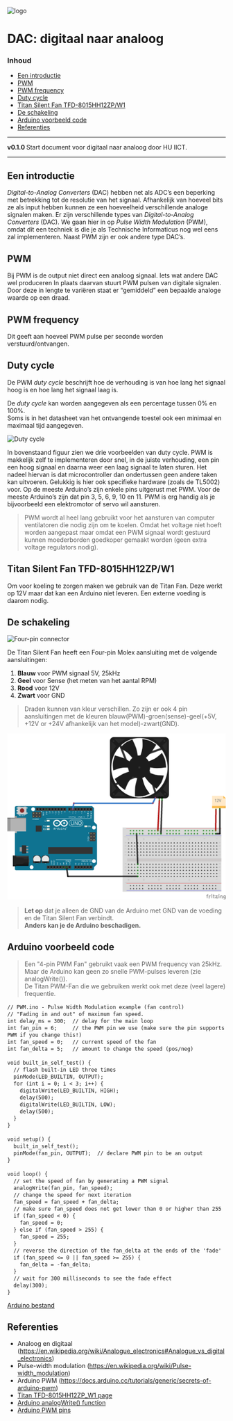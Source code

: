 ![logo](../img/Original_message.jpg) [](logo-id)

# DAC: digitaal naar analoog[](title-id) <!-- omit in toc -->

### Inhoud[](toc-id) <!-- omit in toc -->

- [Een introductie](#een-introductie)
- [PWM](#pwm)
- [PWM frequency](#pwm-frequency)
- [Duty cycle](#duty-cycle)
- [Titan Silent Fan TFD-8015HH12ZP/W1](#titan-silent-fan-tfd-8015hh12zpw1)
- [De schakeling](#de-schakeling)
- [Arduino voorbeeld code](#arduino-voorbeeld-code)
- [Referenties](#referenties)

---

**v0.1.0 [](version-id)** Start document voor digitaal naar analoog door HU IICT[](author-id).

---

## Een introductie

*Digital-to-Analog Converters* (DAC) hebben net als ADC’s een beperking met betrekking tot de resolutie van het signaal. Afhankelijk van hoeveel bits ze als input hebben kunnen ze een hoeveelheid verschillende analoge signalen maken. Er zijn verschillende types van *Digital-to-Analog Converters*  (DAC). We gaan hier in op *Pulse Width Modulation*  (PWM), omdat dit een techniek is die je als Technische Informaticus nog wel eens zal implementeren. Naast PWM zijn er ook andere type DAC’s.

## PWM

Bij PWM is de output niet direct een analoog signaal. Iets wat andere DAC wel produceren In plaats daarvan stuurt PWM pulsen van digitale signalen. Door deze in lengte te variëren staat er “gemiddeld” een bepaalde analoge waarde op een draad.

## PWM frequency ##

Dit geeft aan hoeveel PWM pulse per seconde worden verstuurd/ontvangen.

## Duty cycle

De PWM *duty cycle* beschrijft hoe de verhouding is van hoe lang het signaal hoog is en hoe lang het signaal laag is.

De *duty cycle* kan worden aangegeven als een percentage tussen 0% en 100%.  
Soms is in het datasheet van het ontvangende toestel ook een minimaal en maximaal tijd aangegeven.

![Duty cycle](../DAC/img/Duty_Cycle_Examples.png)

In bovenstaand figuur zien we drie voorbeelden van duty cycle. PWM is makkelijk zelf te implementeren door snel, in de juiste verhouding, een pin een hoog signaal en daarna weer een laag signaal te laten sturen. Het nadeel hiervan is dat microcontroller dan ondertussen geen andere taken kan uitvoeren. Gelukkig is hier ook specifieke hardware (zoals de TL5002) voor. Op de meeste Arduino’s zijn enkele pins uitgerust met PWM. Voor de meeste Arduino’s zijn dat pin 3, 5, 6, 9, 10 en 11. PWM is erg handig als je bijvoorbeeld een elektromotor of servo wil aansturen.

> PWM wordt al heel lang gebruikt voor het aansturen van computer ventilatoren die nodig zijn om te koelen. Omdat het voltage niet hoeft worden aangepast maar omdat een PWM signaal wordt gestuurd kunnen moederborden goedkoper gemaakt worden (geen extra voltage regulators nodig).

## Titan Silent Fan TFD-8015HH12ZP/W1

Om voor koeling te zorgen maken we gebruik van de Titan Fan. Deze werkt op 12V maar dat kan een Arduino niet leveren. Een externe voeding is daarom nodig.

## De schakeling

![Four-pin connector](../DAC/img/connector.svg)

De Titan Silent Fan heeft een Four-pin Molex aansluiting met de volgende aansluitingen:

1) **Blauw** voor PWM signaal 5V, 25kHz
2) **Geel** voor Sense (het meten van het aantal RPM)
3) **Rood** voor 12V
4) **Zwart** voor GND

> Draden kunnen van kleur verschillen. Zo zijn er ook 4 pin aansluitingen met de kleuren blauw(PWM)-groen(sense)-geel(+5V, +12V or +24V afhankelijk van het model)-zwart(GND).

![Titan Fan](../DAC/img/PWM_bb.png)

> **Let op** dat je alleen de GND van de Arduino met GND van de voeding en de Titan Silent Fan verbindt.  
> **Anders kan je de Arduino beschadigen.**

## Arduino voorbeeld code

> Een "4-pin PWM Fan" gebruikt vaak een PWM frequency van 25kHz.  
> Maar de Arduino kan geen zo snelle PWM-pulses leveren (zie analogWrite()).  
> De Titan PWM-Fan die we gebruiken werkt ook met deze (veel lagere) frequentie.

```arduino
// PWM.ino - Pulse Width Modulation example (fan control)
// "Fading in and out" of maximum fan speed.
int delay_ms = 300;  // delay for the main loop
int fan_pin = 6;     // the PWM pin we use (make sure the pin supports PWM if you change this!)
int fan_speed = 0;   // current speed of the fan
int fan_delta = 5;   // amount to change the speed (pos/neg)

void built_in_self_test() {
  // flash built-in LED three times
  pinMode(LED_BUILTIN, OUTPUT);
  for (int i = 0; i < 3; i++) {
    digitalWrite(LED_BUILTIN, HIGH);
    delay(500);
    digitalWrite(LED_BUILTIN, LOW);
    delay(500);
  }
}

void setup() {
  built_in_self_test();
  pinMode(fan_pin, OUTPUT);  // declare PWM pin to be an output
}

void loop() {
  // set the speed of fan by generating a PWM signal
  analogWrite(fan_pin, fan_speed);
  // change the speed for next iteration
  fan_speed = fan_speed + fan_delta;
  // make sure fan_speed does not get lower than 0 or higher than 255
  if (fan_speed < 0) {
    fan_speed = 0;
  } else if (fan_speed > 255) {
    fan_speed = 255;
  }
  // reverse the direction of the fan_delta at the ends of the 'fade'
  if (fan_speed <= 0 || fan_speed >= 255) {
    fan_delta = -fan_delta;
  }
  // wait for 300 milliseconds to see the fade effect
  delay(300);
}
```

[Arduino bestand](../DAC/files/PWM/PWM.ino)

## Referenties

- Analoog en digitaal (<https://en.wikipedia.org/wiki/Analogue_electronics#Analogue_vs_digital_electronics>)
- Pulse-width modulation (<https://en.wikipedia.org/wiki/Pulse-width_modulation>)
- Arduino PWM (<https://docs.arduino.cc/tutorials/generic/secrets-of-arduino-pwm>)
- [Titan TFD-8015HH12ZP_W1 page](https://www.titan-cd.com/en/product/TFD-8015HH12ZP_W1.html)
- [Arduino analogWrite() function](https://www.arduino.cc/reference/en/language/functions/analog-io/analogwrite/)
- [Arduino PWM pins](https://support.arduino.cc/hc/en-us/articles/9350537961500-Use-PWM-output-with-Arduino)

